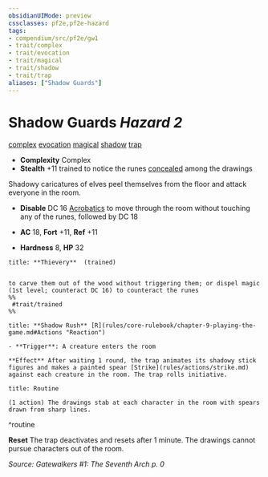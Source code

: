 ```yaml
---
obsidianUIMode: preview
cssclasses: pf2e,pf2e-hazard
tags:
- compendium/src/pf2e/gw1
- trait/complex
- trait/evocation
- trait/magical
- trait/shadow
- trait/trap
aliases: ["Shadow Guards"]
---
```

# Shadow Guards *Hazard 2*  
[complex](rules/traits/complex.md "Complex Hazard Trait")  [evocation](rules/traits/evocation.md "Evocation School Trait")  [magical](rules/traits/magical.md "Magical Item Trait")  [shadow](rules/traits/shadow.md "Shadow General Trait")  [trap](rules/traits/trap.md "Trap Hazard Trait")  

- **Complexity** Complex
- **Stealth** +11 trained to notice the runes [concealed](rules/conditions.md#Concealed) among the drawings  

Shadowy caricatures of elves peel themselves from the floor and attack everyone in the room.

- **Disable** DC 16 [Acrobatics](compendium/skills.md#Acrobatics) to move through the room without touching any of the runes, followed by DC 18  

- **AC** 18, **Fort** +11, **Ref** +11
- **Hardness** 8, **HP** 32

```ad-embed-ability
title: **Thievery**  (trained)


to carve them out of the wood without triggering them; or dispel magic (1st level; counteract DC 16) to counteract the runes  
%%
 #trait/trained 
%%
```
```ad-embed-ability
title: **Shadow Rush** [R](rules/core-rulebook/chapter-9-playing-the-game.md#Actions "Reaction")

- **Trigger**: A creature enters the room

**Effect** After waiting 1 round, the trap animates its shadowy stick figures and makes a painted spear [Strike](rules/actions/strike.md) against each creature in the room. The trap rolls initiative.
```

```ad-pf2-summary
title: Routine

(1 action) The drawings stab at each character in the room with spears drawn from sharp lines.
```
^routine

**Reset** The trap deactivates and resets after 1 minute. The drawings cannot pursue characters out of the room.  

*Source: Gatewalkers #1: The Seventh Arch p. 0*